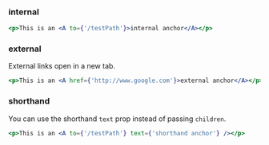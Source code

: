 ### internal

```jsx
<p>This is an <A to={'/testPath'}>internal anchor</A></p>
```

### external
External links open in a new tab.

```jsx
<p>This is an <A href={'http://www.google.com'}>external anchor</A></p>
```

### shorthand
You can use the shorthand `text` prop instead of passing `children`.

```jsx
<p>This is an <A to={'/testPath'} text={'shorthand anchor'} /></p>
```
